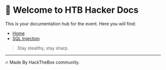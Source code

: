 # 🔐 Welcome to HTB Hacker Docs

This is your documentation hub for the event. Here you will find:

- [Home](/README.md)
- [SQL Injection](/Vulnerabilities/SQL_INJECTION.md)

> Stay stealthy, stay sharp.

---

🔥 Made By HackTheBox community.

